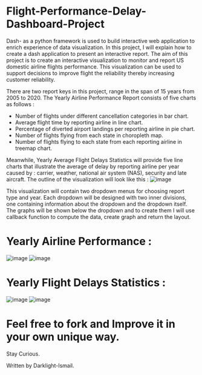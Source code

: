 # Flight-Performance-Delay-Dashboard-Project

Dash- as a python framework is used to build interactive web application to enrich experience of data visualization. In this project, I will explain how to create a dash application to present an interactive report. The aim of this project is to create an interactive visualization to monitor and report US domestic airline flights performance. This visualization can be used to support decisions to improve flight the reliability thereby increasing customer reliability.

There are two report keys in this project, range in the span of 15 years from 2005 to 2020. The Yearly Airline Performance Report consists of five charts as follows :

- Number of flights under different cancellation categories in bar chart.
- Average flight time by reporting airline in line chart.
- Percentage of diverted airport landings per reporting airline in pie chart.
- Number of flights flying from each state in choropleth map.
- Number of flights flying to each state from each reporting airline in treemap chart.

Meanwhile, Yearly Average Flight Delays Statistics will provide five line charts that illustrate the average of delay by reporting airline per year caused by : carrier, weather, national air system (NAS), security and late aircraft. The outline of the visualization will look like this :
![image](https://user-images.githubusercontent.com/47457939/199481918-267763d1-9b58-4cfc-a989-3ba0172f02b1.png)

This visualization will contain two dropdown menus for choosing report type and year. Each dropdown will be designed with two inner divisions, one containing information about the dropdown and the dropdown itself. The graphs will be shown below the dropdown and to create them I will use callback function to compute the data, create graph and return the layout.

# Yearly Airline Performance :

![image](https://user-images.githubusercontent.com/47457939/199482349-a050dd5b-5221-4bb0-8e64-793499f6a4c9.png)
![image](https://user-images.githubusercontent.com/47457939/199482389-1e42dc08-cb7a-4506-b42e-8dd1b5eaf0a5.png)

# Yearly Flight Delays Statistics :
![image](https://user-images.githubusercontent.com/47457939/199482491-627b1145-6f74-4b5c-9416-3eec80c6677e.png)
![image](https://user-images.githubusercontent.com/47457939/199482539-1fb48669-abe1-4078-86bb-c5440b8577a0.png)


# Feel free to fork and Improve it in your own unique way.
Stay Curious.

Written by Darklight-Ismail.
